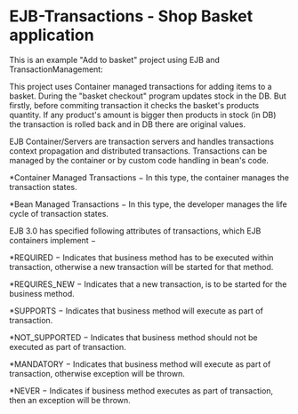# EJB-Transactions - Shop Basket application
This is an example "Add to basket" project using EJB and TransactionManagement:

This project uses Container managed transactions for adding items to a basket. During the "basket checkout" program updates stock in the DB. But firstly, before commiting transaction it checks the basket's products quantity. If any product's amount is bigger then products in stock (in DB) the transaction is rolled back and in DB there are original values. 

EJB Container/Servers are transaction servers and handles transactions context propagation and distributed transactions. Transactions can be managed by the container or by custom code handling in bean's code.

*Container Managed Transactions − In this type, the container manages the transaction states.

*Bean Managed Transactions − In this type, the developer manages the life cycle of transaction states.

EJB 3.0 has specified following attributes of transactions, which EJB containers implement −

*REQUIRED − Indicates that business method has to be executed within transaction, otherwise a new transaction will be started for that method.

*REQUIRES_NEW − Indicates that a new transaction, is to be started for the business method.

*SUPPORTS − Indicates that business method will execute as part of transaction.

*NOT_SUPPORTED − Indicates that business method should not be executed as part of transaction.

*MANDATORY − Indicates that business method will execute as part of transaction, otherwise exception will be thrown.

*NEVER − Indicates if business method executes as part of transaction, then an exception will be thrown.
